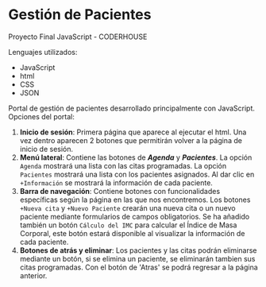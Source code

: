 # Gestión de Pacientes
Proyecto Final JavaScript - CODERHOUSE

Lenguajes utilizados:
* JavaScript
* html
* CSS
* JSON

Portal de gestión de pacientes desarrollado principalmente con JavaScript. Opciones del portal:
1. **Inicio de sesión**: Primera página que aparece al ejecutar el html. Una vez dentro aparecen 2 botones que permitirán volver a la página de inicio de sesión.
2. **Menú lateral**: Contiene las botones de ***Agenda*** y ***Pacientes***. La opción `Agenda` mostrará una lista con las citas programadas.
La opción `Pacientes` mostrará una lista con los pacientes asignados. Al dar clic en `+Información` se mostrará la información de
cada paciente.
3. **Barra de navegación**: Contiene botones con funcionalidades específicas según la página en las que nos encontremos. Los botones `+Nueva cita` y `+Nuevo Paciente`
crearán una nueva cita o un nuevo paciente mediante formularios de campos obligatorios. Se ha añadido también un botón `Cálculo del IMC` para calcular el Índice de Masa
Corporal, este botón estará disponible al visualizar la información de cada paciente.
4. **Botones de atrás y eliminar**: Los pacientes y las citas podrán eliminarse mediante un botón, si se elimina un paciente, se eliminarán
tambien sus citas programadas. Con el botón de 'Atras' se podrá regresar a la página anterior.
